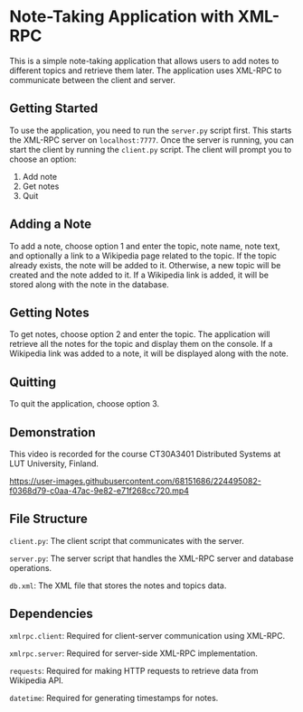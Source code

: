 # Note-Taking Application with XML-RPC

This is a simple note-taking application that allows users to add notes to different topics and retrieve them later. The application uses XML-RPC to communicate between the client and server.

## Getting Started

To use the application, you need to run the `server.py` script first. This starts the XML-RPC server on `localhost:7777`. Once the server is running, you can start the client by running the `client.py` script. The client will prompt you to choose an option:

1. Add note
2. Get notes
3. Quit

## Adding a Note

To add a note, choose option 1 and enter the topic, note name, note text, and optionally a link to a Wikipedia page related to the topic. If the topic already exists, the note will be added to it. Otherwise, a new topic will be created and the note added to it. If a Wikipedia link is added, it will be stored along with the note in the database.

## Getting Notes

To get notes, choose option 2 and enter the topic. The application will retrieve all the notes for the topic and display them on the console. If a Wikipedia link was added to a note, it will be displayed along with the note.

## Quitting

To quit the application, choose option 3.

## Demonstration

This video is recorded for the course CT30A3401 Distributed Systems at LUT University, Finland.

https://user-images.githubusercontent.com/68151686/224495082-f0368d79-c0aa-47ac-9e82-e71f268cc720.mp4

## File Structure

`client.py`: The client script that communicates with the server.

`server.py`: The server script that handles the XML-RPC server and database operations.

`db.xml`: The XML file that stores the notes and topics data.

## Dependencies

`xmlrpc.client`: Required for client-server communication using XML-RPC.

`xmlrpc.server`: Required for server-side XML-RPC implementation.

`requests`: Required for making HTTP requests to retrieve data from Wikipedia API.

`datetime`: Required for generating timestamps for notes.
